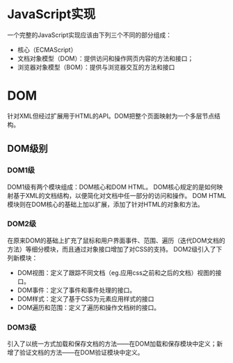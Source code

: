 # JavaScript实现
一个完整的JavaScript实现应该由下列三个不同的部分组成：
* 核心（ECMAScript）
* 文档对象模型（DOM）：提供访问和操作网页内容的方法和接口；
* 浏览器对象模型（BOM）：提供与浏览器交互的方法和接口

# DOM
针对XML但经过扩展用于HTML的API。DOM把整个页面映射为一个多层节点结构。

## DOM级别
### DOM1级
DOM1级有两个模块组成：DOM核心和DOM HTML。
DOM核心规定的是如何映射基于XML的文档结构，以便简化对文档中任一部分的访问和操作。
DOM HTML模块则在DOM核心的基础上加以扩展，添加了针对HTML的对象和方法。

### DOM2级
在原来DOM的基础上扩充了鼠标和用户界面事件、范围、遍历（迭代DOM文档的方法）等细分模块，而且通过对象接口增加了对CSS的支持。
DOM2级引入了下列新模块：
* DOM视图：定义了跟踪不同文档（eg.应用css之前和之后的文档）视图的接口。
* DOM事件：定义了事件和事件处理的接口。
* DOM样式：定义了基于CSS为元素应用样式的接口
* DOM遍历和范围：定义了遍历和操作文档树的接口。

### DOM3级
引入了以统一方式加载和保存文档的方法——在DOM加载和保存模块中定义；新增了验证文档的方法——在DOM验证模块中定义。
